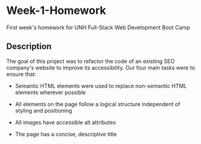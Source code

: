# Week-1-Homework

First week's homework for UNH Full-Stack Web Development Boot Camp

## Description

The goal of this project was to refactor the code of an existing SEO company's website to improve its accessibility. Our four main tasks were to ensure that:

* Semantic HTML elements were used to replace non-semantic HTML elements wherever possible

* All elements on the page follow a logical structure independent of styling and positioning

* All images have accessible alt attributes

* The page has a concise, descriptive title

